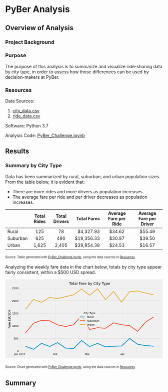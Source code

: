 # PyBer Analysis
## Overview of Analysis
<!-- V. Isualize has given you and Omar a brand-new assignment. Using your Python skills and knowledge of Pandas, you’ll create a summary DataFrame of the ride-sharing data by city type. Then, using Pandas and Matplotlib, you’ll create a multiple-line graph that shows the total weekly fares for each city type. Finally, you’ll submit a written report that summarizes how the data differs by city type and how those differences can be used by decision-makers at PyBer. -->
### Project Background


### Purpose
The purpose of this analysis is to summarize and visualize ride-sharing data by city type, in order to assess how those differences can be used by decision-makers at PyBer.

### Resources
Data Sources:
1. [city_data.csv](Resources/city_data.csv)
2. [ride_data.csv](Resources/ride_data.csv) 

Software: Python 3.7

Analysis Code: [PyBer_Challenge.ipynb](PyBer_Challenge.ipynb)

## Results
<!-- Using images from the summary DataFrame and multiple-line chart, describe the differences in ride-sharing data among the different city types. Ride-sharing data include the total rides, total drivers, total fares, average fare per ride and driver, and total fare by city type. -->
### Summary by City Type
Data has been summarized by rural, suburban, and urban population sizes. From the table below, it is evident that:
- There are more rides and more drivers as population increases.
- The average fare per ride and per driver decreases as population increases.

|          | Total Rides   | Total Drivers   | Total Fares   | Average Fare per Ride   | Average Fare per Driver   |
|:---------|:-------------:|:---------------:|--------------:|:-----------------------:|:-------------------------:|
| Rural    | 125           | 78              | $4,327.93     | $34.62                  | $55.49                    |
| Suburban | 625           | 490             | $19,356.33    | $30.97                  | $39.50                    |
| Urban    | 1,625         | 2,405           | $39,854.38    | $24.53                  | $16.57                    |

<sup><sub>Source: Table generated with [PyBer_Challenge.ipynb](PyBer_Challenge.ipynb), using the data sources in [Resources](#resources) </sub></sup>

Analyzing the weekly fare data in the chart below, totals by city type appear fairly consistent, within a $500 USD spread.  

![PyBer_fare_summary.png](analysis/PyBer_fare_summary.png)

<sup><sub>Source: Chart generated with [PyBer_Challenge.ipynb](PyBer_Challenge.ipynb), using the data sources in [Resources](#resources) </sub></sup>

## Summary
<!-- Based on the results, provide three business recommendations to the CEO for addressing any disparities among the city types. -->
